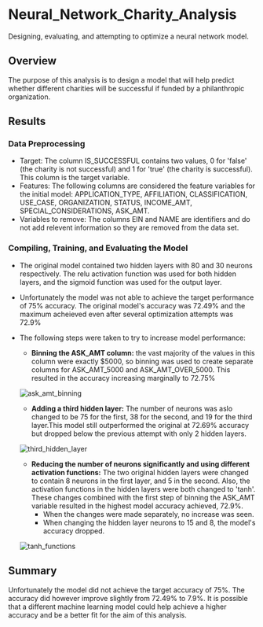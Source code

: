 # Neural_Network_Charity_Analysis
Designing, evaluating, and attempting to optimize a neural network model. 

## Overview
The purpose of this analysis is to design a model that will help predict whether different charities will be successful if funded by a philanthropic organization. 

## Results

### Data Preprocessing
- Target: The column IS_SUCCESSFUL contains two values, 0 for 'false' (the charity is not successful) and 1 for 'true' (the charity is successful). This column is the target variable. 
- Features: The following columns are considered the feature variables for the initial model: APPLICATION_TYPE, AFFILIATION, CLASSIFICATION, USE_CASE, ORGANIZATION, STATUS, INCOME_AMT, SPECIAL_CONSIDERATIONS, ASK_AMT.
- Variables to remove: The columns EIN and NAME are identifiers and do not add relevent information so they are removed from the data set. 

### Compiling, Training, and Evaluating the Model
- The original model contained two hidden layers with 80 and 30 neurons respectively. The relu activation function was used for both hidden layers, and the sigmoid function was used for the output layer. 
- Unfortunately the model was not able to achieve the target performance of 75% accuracy. The original model's accuracy was 72.49%  and the maximum acheieved even after several optimization attempts was 72.9%
- The following steps were taken to try to increase model performance:
    - **Binning the ASK_AMT column:** the vast majority of the values in this column were exactly $5000, so binning was used to create separate columns for ASK_AMT_5000 and ASK_AMT_OVER_5000. This resulted in the accuracy increasing marginally to 72.75% 

    ![ask_amt_binning](https://user-images.githubusercontent.com/99051640/184456709-c203a9e7-37d6-468d-9804-41e583ec4fe4.png)
    
    - **Adding a third hidden layer:** The number of neurons was aslo changed to be 75 for the first, 38 for the second, and 19 for the third layer.This model still outperformed the original at 72.69% accuracy but dropped below the previous attempt with only 2 hidden layers.
    
    ![third_hidden_layer](https://user-images.githubusercontent.com/99051640/184456796-e5f758d2-89f4-4124-8aef-f88a5cf19681.png)

    - **Reducing the number of neurons significantly and using different activation functions:** The two original hidden layers were changed to contain 8 neurons in the first layer, and 5 in the second. Also, the activation functions in the hidden layers were both changed to 'tanh'. These changes combined with the first step of binning the ASK_AMT variable resulted in the highest model accuracy achieved, 72.9%.
        - When the changes were made separately, no increase was seen. 
        - When changing the hidden layer neurons to 15 and 8, the model's accuracy dropped.
        
    ![tanh_functions](https://user-images.githubusercontent.com/99051640/184456863-aec15f1a-1ebd-4310-be4f-616755bce67e.png)

## Summary

Unfortunately the model did not achieve the target accuracy of 75%. The accuracy did however improve slightly from 72.49% to 7.9%. It is possible that a different machine learning model could help achieve a higher accuracy and be a better fit for the aim of this analysis. 


